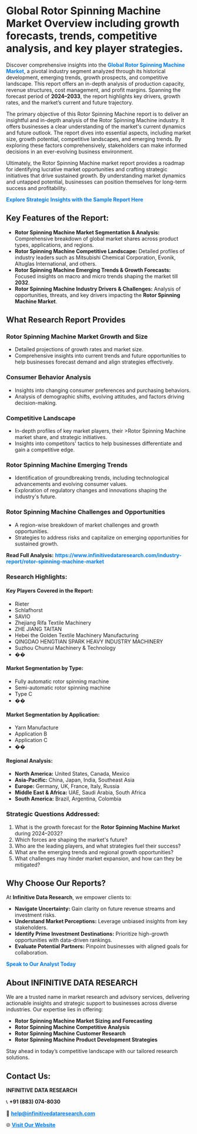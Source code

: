 <h1>Global Rotor Spinning Machine Market Overview including growth forecasts, trends, competitive analysis, and key player strategies.</h1>
<p>
Discover comprehensive insights into the 
<a href="https://www.infinitivedataresearch.com/industry-report/rotor-spinning-machine-market" rel="dofollow" style="color: #007BFF; text-decoration: none;"><strong>Global Rotor Spinning Machine Market</strong></a>, a pivotal industry segment analyzed through its historical development, emerging trends, growth prospects, and competitive landscape. This report offers an in-depth analysis of production capacity, revenue structures, cost management, and profit margins. Spanning the forecast period of <strong>2024–2033</strong>, the report highlights key drivers, growth rates, and the market’s current and future trajectory.
</p>
<p>
The primary objective of this Rotor Spinning Machine report is to deliver an insightful and in-depth analysis of the Rotor Spinning Machine industry. It offers businesses a clear understanding of the market's current dynamics and future outlook. The report dives into essential aspects, including market size, growth potential, competitive landscapes, and emerging trends. By exploring these factors comprehensively, stakeholders can make informed decisions in an ever-evolving business environment.
</p>
<p>
Ultimately, the Rotor Spinning Machine market report provides a roadmap for identifying lucrative market opportunities and crafting strategic initiatives that drive sustained growth. By understanding market dynamics and untapped potential, businesses can position themselves for long-term success and profitability.
</p>
<p>
<a href="https://www.infinitivedataresearch.com/request-sample/reportId=109879" style="color: #007BFF; text-decoration: none;"><strong>Explore Strategic Insights with the Sample Report Here</strong></a>
</p>

<h2>Key Features of the Report:</h2>
<ul>
<li><strong>Rotor Spinning Machine Market Segmentation & Analysis:</strong> Comprehensive breakdown of global market shares across product types, applications, and regions.</li>
<li><strong>Rotor Spinning Machine Competitive Landscape:</strong> Detailed profiles of industry leaders such as Mitsubishi Chemical Corporation, Evonik, Altuglas International, and others.</li>
<li><strong>Rotor Spinning Machine Emerging Trends & Growth Forecasts:</strong> Focused insights on macro and micro trends shaping the market till <strong>2032</strong>.</li>
<li><strong>Rotor Spinning Machine Industry Drivers & Challenges:</strong> Analysis of opportunities, threats, and key drivers impacting the <strong>Rotor Spinning Machine Market</strong>.</li>
</ul>

<h2>What Research Report Provides</h2>
<h3>Rotor Spinning Machine Market Growth and Size</h3>
<ul>
<li>Detailed projections of growth rates and market size.</li>
<li>Comprehensive insights into current trends and future opportunities to help businesses forecast demand and align strategies effectively.</li>
</ul>

<h3>Consumer Behavior Analysis</h3>
<ul>
<li>Insights into changing consumer preferences and purchasing behaviors.</li>
<li>Analysis of demographic shifts, evolving attitudes, and factors driving decision-making.</li>
</ul>

<h3>Competitive Landscape</h3>
<ul>
<li>In-depth profiles of key market players, their >Rotor Spinning Machine market share, and strategic initiatives.</li>
<li>Insights into competitors' tactics to help businesses differentiate and gain a competitive edge.</li>
</ul>

<h3>Rotor Spinning Machine Emerging Trends</h3>
<ul>
<li>Identification of groundbreaking trends, including technological advancements and evolving consumer values.</li>
<li>Exploration of regulatory changes and innovations shaping the industry's future.</li>
</ul>

<h3>Rotor Spinning Machine Challenges and Opportunities</h3>
<ul>
<li>A region-wise breakdown of market challenges and growth opportunities.</li>
<li>Strategies to address risks and capitalize on emerging opportunities for sustained growth.</li>
</ul>
<p><strong>Read Full Analysis:</strong> <a href="https://www.infinitivedataresearch.com/industry-report/rotor-spinning-machine-market" rel="dofollow" style="color: #007BFF; text-decoration: none;"><strong>https://www.infinitivedataresearch.com/industry-report/rotor-spinning-machine-market</strong></a></p>
<h3>Research Highlights:</h3>
<h4>Key Players Covered in the Report:</h4>
<ul><li>Rieter</li><li>Schlafhorst</li><li>SAVIO</li><li>Zhejiang Rifa Textile Machinery</li><li>ZHE JIANG TAITAN</li><li>Hebei the Golden Textile Machinery Manufacturing</li><li>QINGDAO HENGTIAN SPARK HEAVY INDUSTRY MACHINERY</li><li>Suzhou Chunrui Machinery &amp; Technology</li><li>��</li></ul>
<h4>Market Segmentation by Type:</h4>
<ul><li>Fully automatic rotor spinning machine</li><li>Semi-automatic rotor spinning machine</li><li>Type C</li><li>��</li></ul>
<h4>Market Segmentation by Application:</h4>
<ul><li>Yarn Manufacture</li><li>Application B</li><li>Application C</li><li>��</li></ul>

<h4>Regional Analysis:</h4>
<ul>
<li><strong>North America:</strong> United States, Canada, Mexico</li>
<li><strong>Asia-Pacific:</strong> China, Japan, India, Southeast Asia</li>
<li><strong>Europe:</strong> Germany, UK, France, Italy, Russia</li>
<li><strong>Middle East & Africa:</strong> UAE, Saudi Arabia, South Africa</li>
<li><strong>South America:</strong> Brazil, Argentina, Colombia</li>
</ul>

<h3>Strategic Questions Addressed:</h3>
<ol>
<li>What is the growth forecast for the <strong>Rotor Spinning Machine Market</strong> during 2024–2032?</li>
<li>Which forces are shaping the market's future?</li>
<li>Who are the leading players, and what strategies fuel their success?</li>
<li>What are the emerging trends and regional growth opportunities?</li>
<li>What challenges may hinder market expansion, and how can they be mitigated?</li>
</ol>

<h2>Why Choose Our Reports?</h2>
<p>At <strong>Infinitive Data Research</strong>, we empower clients to:</p>
<ul>
<li><strong>Navigate Uncertainty:</strong> Gain clarity on future revenue streams and investment risks.</li>
<li><strong>Understand Market Perceptions:</strong> Leverage unbiased insights from key stakeholders.</li>
<li><strong>Identify Prime Investment Destinations:</strong> Prioritize high-growth opportunities with data-driven rankings.</li>
<li><strong>Evaluate Potential Partners:</strong> Pinpoint businesses with aligned goals for collaboration.</li>
</ul>
<p><a href="https://www.infinitivedataresearch.com/industry-report/rotor-spinning-machine-market" rel="dofollow" style="color: #007BFF; text-decoration: none;"><strong>Speak to Our Analyst Today</strong></a></p>

<h2>About INFINITIVE DATA RESEARCH</h2>
<p>We are a trusted name in market research and advisory services, delivering actionable insights and strategic support to businesses across diverse industries. Our expertise lies in offering:</p>
<ul>
<li><strong>Rotor Spinning Machine Market Sizing and Forecasting</strong></li>
<li><strong>Rotor Spinning Machine Competitive Analysis</strong></li>
<li><strong>Rotor Spinning Machine Customer Research</strong></li>
<li><strong>Rotor Spinning Machine Product Development Strategies</strong></li>
</ul>
<p>Stay ahead in today’s competitive landscape with our tailored research solutions.</p>

<h2>Contact Us:</h2>
<p><strong>INFINITIVE DATA RESEARCH</strong></p>
<p>📞 <strong>+91 (883) 074-8030</strong></p>
<p>📧 <strong><a href="mailto:help@infinitivedataresearch.com" style="color: #007BFF;">help@infinitivedataresearch.com</a></strong></p>
<p>🌐 <strong><a href="https://www.infinitivedataresearch.com" rel="dofollow" style="color: #007BFF;">Visit Our Website</a></strong></p>